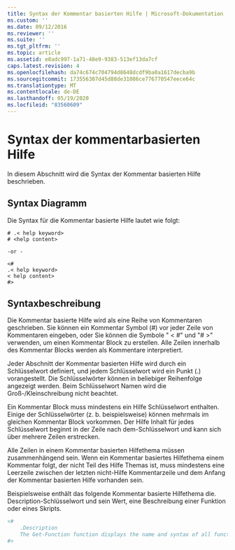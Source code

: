 ```yaml
---
title: Syntax der Kommentar basierten Hilfe | Microsoft-Dokumentation
ms.custom: ''
ms.date: 09/12/2016
ms.reviewer: ''
ms.suite: ''
ms.tgt_pltfrm: ''
ms.topic: article
ms.assetid: e8adc997-1a71-48e9-9383-513ef13da7cf
caps.latest.revision: 4
ms.openlocfilehash: da74c674c704794d8648dcdf9ba0a1617decba9b
ms.sourcegitcommit: 173556307d45d88de31086ce776770547eece64c
ms.translationtype: MT
ms.contentlocale: de-DE
ms.lasthandoff: 05/19/2020
ms.locfileid: "83560609"
---
```

# <a name="syntax-of-comment-based-help"></a>Syntax der kommentarbasierten Hilfe

In diesem Abschnitt wird die Syntax der Kommentar basierten Hilfe beschrieben.

## <a name="syntax-diagram"></a>Syntax Diagramm

 Die Syntax für die Kommentar basierte Hilfe lautet wie folgt:

```
# .< help keyword>
# <help content>

-or -

<#
.< help keyword>
< help content>
#>
```

## <a name="syntax-description"></a>Syntaxbeschreibung

 Die Kommentar basierte Hilfe wird als eine Reihe von Kommentaren geschrieben. Sie können ein Kommentar Symbol (#) vor jeder Zeile von Kommentaren eingeben, oder Sie können die Symbole " \< #" und "# >" verwenden, um einen Kommentar Block zu erstellen. Alle Zeilen innerhalb des Kommentar Blocks werden als Kommentare interpretiert.

 Jeder Abschnitt der Kommentar basierten Hilfe wird durch ein Schlüsselwort definiert, und jedem Schlüsselwort wird ein Punkt (.) vorangestellt. Die Schlüsselwörter können in beliebiger Reihenfolge angezeigt werden. Beim Schlüsselwort Namen wird die Groß-/Kleinschreibung nicht beachtet.

 Ein Kommentar Block muss mindestens ein Hilfe Schlüsselwort enthalten. Einige der Schlüsselwörter (z. b. beispielsweise) können mehrmals im gleichen Kommentar Block vorkommen. Der Hilfe Inhalt für jedes Schlüsselwort beginnt in der Zeile nach dem-Schlüsselwort und kann sich über mehrere Zeilen erstrecken.

 Alle Zeilen in einem Kommentar basierten Hilfethema müssen zusammenhängend sein. Wenn ein Kommentar basiertes Hilfethema einem Kommentar folgt, der nicht Teil des Hilfe Themas ist, muss mindestens eine Leerzeile zwischen der letzten nicht-Hilfe Kommentarzeile und dem Anfang der Kommentar basierten Hilfe vorhanden sein.

 Beispielsweise enthält das folgende Kommentar basierte Hilfethema die. Description-Schlüsselwort und sein Wert, eine Beschreibung einer Funktion oder eines Skripts.

```powershell
<#
    .Description
    The Get-Function function displays the name and syntax of all functions in the session.
#>
```
